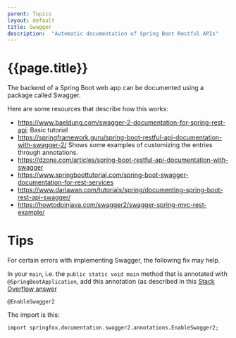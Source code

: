 ```yaml
---
parent: Topics
layout: default
title: Swagger
description:  "Automatic documentation of Spring Boot Restful APIs"
---
```


# {{page.title}}

The backend of a Spring Boot web app can be documented using a package called Swagger.

Here are some resources that describe how this works:

* <https://www.baeldung.com/swagger-2-documentation-for-spring-rest-api>: Basic tutorial
* <https://springframework.guru/spring-boot-restful-api-documentation-with-swagger-2/>  Shows some examples of customizing the entries through annotations.
* <https://dzone.com/articles/spring-boot-restful-api-documentation-with-swagger> 
* <https://www.springboottutorial.com/spring-boot-swagger-documentation-for-rest-services>
* <https://www.dariawan.com/tutorials/spring/documenting-spring-boot-rest-api-swagger/>
* <https://howtodoinjava.com/swagger2/swagger-spring-mvc-rest-example/>

# Tips

For certain errors with implementing Swagger, the following fix may help.

In your `main`, i.e. the `public static void main` method that is annotated with `@SpringBootApplication`, add this annotation (as described in this [Stack Overflow answer](https://stackoverflow.com/a/54941282)

```
@EnableSwagger2
```

The import is this:

```
import springfox.documentation.swagger2.annotations.EnableSwagger2;
```
